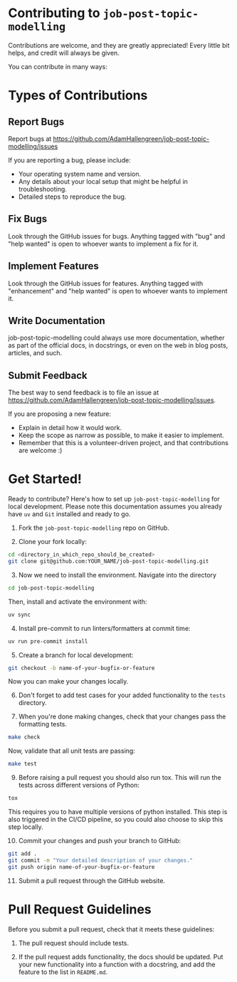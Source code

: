 # Contributing to `job-post-topic-modelling`

Contributions are welcome, and they are greatly appreciated!
Every little bit helps, and credit will always be given.

You can contribute in many ways:

# Types of Contributions

## Report Bugs

Report bugs at https://github.com/AdamHallengreen/job-post-topic-modelling/issues

If you are reporting a bug, please include:

- Your operating system name and version.
- Any details about your local setup that might be helpful in troubleshooting.
- Detailed steps to reproduce the bug.

## Fix Bugs

Look through the GitHub issues for bugs.
Anything tagged with "bug" and "help wanted" is open to whoever wants to implement a fix for it.

## Implement Features

Look through the GitHub issues for features.
Anything tagged with "enhancement" and "help wanted" is open to whoever wants to implement it.

## Write Documentation

job-post-topic-modelling could always use more documentation, whether as part of the official docs, in docstrings, or even on the web in blog posts, articles, and such.

## Submit Feedback

The best way to send feedback is to file an issue at https://github.com/AdamHallengreen/job-post-topic-modelling/issues.

If you are proposing a new feature:

- Explain in detail how it would work.
- Keep the scope as narrow as possible, to make it easier to implement.
- Remember that this is a volunteer-driven project, and that contributions
  are welcome :)

# Get Started!

Ready to contribute? Here's how to set up `job-post-topic-modelling` for local development.
Please note this documentation assumes you already have `uv` and `Git` installed and ready to go.

1. Fork the `job-post-topic-modelling` repo on GitHub.

2. Clone your fork locally:

```bash
cd <directory_in_which_repo_should_be_created>
git clone git@github.com:YOUR_NAME/job-post-topic-modelling.git
```

3. Now we need to install the environment. Navigate into the directory

```bash
cd job-post-topic-modelling
```

Then, install and activate the environment with:

```bash
uv sync
```

4. Install pre-commit to run linters/formatters at commit time:

```bash
uv run pre-commit install
```

5. Create a branch for local development:

```bash
git checkout -b name-of-your-bugfix-or-feature
```

Now you can make your changes locally.

6. Don't forget to add test cases for your added functionality to the `tests` directory.

7. When you're done making changes, check that your changes pass the formatting tests.

```bash
make check
```

Now, validate that all unit tests are passing:

```bash
make test
```

9. Before raising a pull request you should also run tox.
   This will run the tests across different versions of Python:

```bash
tox
```

This requires you to have multiple versions of python installed.
This step is also triggered in the CI/CD pipeline, so you could also choose to skip this step locally.

10. Commit your changes and push your branch to GitHub:

```bash
git add .
git commit -m "Your detailed description of your changes."
git push origin name-of-your-bugfix-or-feature
```

11. Submit a pull request through the GitHub website.

# Pull Request Guidelines

Before you submit a pull request, check that it meets these guidelines:

1. The pull request should include tests.

2. If the pull request adds functionality, the docs should be updated.
   Put your new functionality into a function with a docstring, and add the feature to the list in `README.md`.
